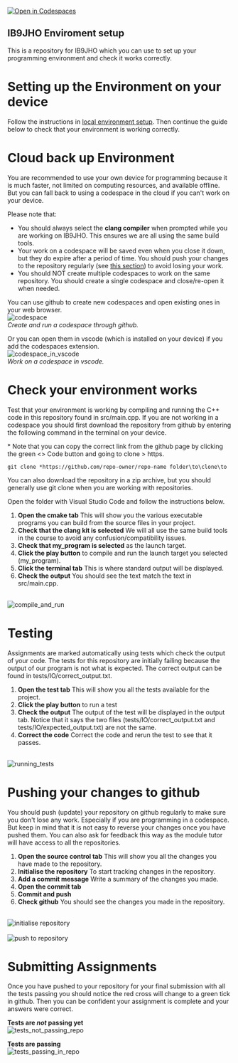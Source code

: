 [![Open in Codespaces](https://classroom.github.com/assets/launch-codespace-2972f46106e565e64193e422d61a12cf1da4916b45550586e14ef0a7c637dd04.svg)](https://classroom.github.com/open-in-codespaces?assignment_repo_id=16392815)
## IB9JHO Enviroment setup
This is a repository for IB9JHO which you can use to set up your programming environment and check it works correctly.

# Setting up the Environment on your device

Follow the instructions in [local environment setup](local-setup.md). Then continue the guide below to 
check that your environment is working correctly.

# Cloud back up Environment

You are recommended to use your own device for programming because it is much faster, not limited on computing resources, and available offline. But you can fall back to using a codespace in the cloud if you can't work on your device.

Please note that:
- You should always select the **clang compiler** when prompted while you are working on IB9JHO. This ensures we are all using the same build tools.
- Your work on a codespace will be saved even when you close it down, but they do expire after a period of time. You should
   push your changes to the repository regularly (see [this section](#pushing-your-changes-to-github)) to avoid losing your work. 
- You should NOT create multiple codespaces to work on the same repository. You should create a single codespace and close/re-open it when needed.

You can use github to create new codespaces and open existing ones in your web browser.
<br>![codespace](https://github.com/Aurashk/test_vscode/assets/9390150/3e4bd62e-12dc-4cd6-a924-34e7c5acef85)<br>
*Create and run a codespace through github.*

Or you can open them in vscode (which is installed on your device) if you add the codespaces extension.
<br>![codespace_in_vscode](https://github.com/Aurashk/test_vscode/assets/9390150/61e950e5-237c-40c1-8062-e62d7f535b59)<br>
*Work on a codespace in vscode.* 


# Check your environment works

Test that your environment is working by compiling and running the C++ code in this repository found in src/main.cpp.
If you are not working in a codespace you should first download the repository from github by entering the following command in the terminal on your device.

\* Note that you can copy the correct link from the github page by clicking the green <> Code button and going to clone > https.

```
git clone *https://github.com/repo-owner/repo-name folder\to\clone\to
```

You can also download the repository in a zip archive, but you should generally use git clone when you are working with repositories.

Open the folder with Visual Studio Code and follow the instructions below.

1. **Open the cmake tab** This will show you the various executable programs you can build from the source files in your project.
2. **Check that the clang kit is selected** We will all use the same build tools in the course to avoid any confusion/compatibility issues.
3. **Check that my_program is selected** as the launch target.
4. **Click the play button** to compile and run the launch target you selected (my_program).
5. **Click the terminal tab** This is where standard output will be displayed.
6. **Check the output** You should see the text match the text in src/main.cpp.

<br>![compile_and_run](compile_and_run.png)<br>

# Testing

Assignments are marked automatically using tests which check the output of your code. The tests for this repository are initially failing because the output of our program is not what is expected. The correct output can be found in tests/IO/correct_output.txt.

1. **Open the test tab** This will show you all the tests available for the project.
2. **Click the play button** to run a test
3. **Check the output** The output of the test will be displayed in the output tab. Notice that it says the two files (tests/IO/correct_output.txt and tests/IO/expected_output.txt) are not the same.
4. **Correct the code** Correct the code and rerun the test to see that it passes.

<br>![running_tests](test.png)<br>

# Pushing your changes to github

You should push (update) your repository on github regularly to make sure you don't lose any work. Especially if you are programming in a codespace. But keep in mind that it is not easy to reverse your changes once you have pushed them. You can also ask for feedback this way as the module tutor will have access to all the repositories.

1. **Open the source control tab** This will show you all the changes you have made to the repository.
2. **Initialise the repository** To start tracking changes in the repository.
3. **Add a commit message** Write a summary of the changes you made.
4. **Open the commit tab**
5. **Commit and push** 
6. **Check github** You should see the changes you made in the repository.

<br>![initialise repository](init_repo.png)<br>
<br>![push to repository](push_to_repo.png)<br>

# Submitting Assignments

Once you have pushed to your repository for your final submission with all the tests passing you should notice the red cross will change to a green tick in 
github. Then you can be confident your assignment is complete and your answers were correct. 

**Tests are *not* passing yet**
<br>![tests_not_passing_repo](test_not_passing.png)<br>

**Tests are passing**
<br>![tests_passing_in_repo](https://github.com/Aurashk/test_vscode/assets/9390150/2c339c18-a7e3-4183-bcf5-8a1299e4b9e9)<br>

